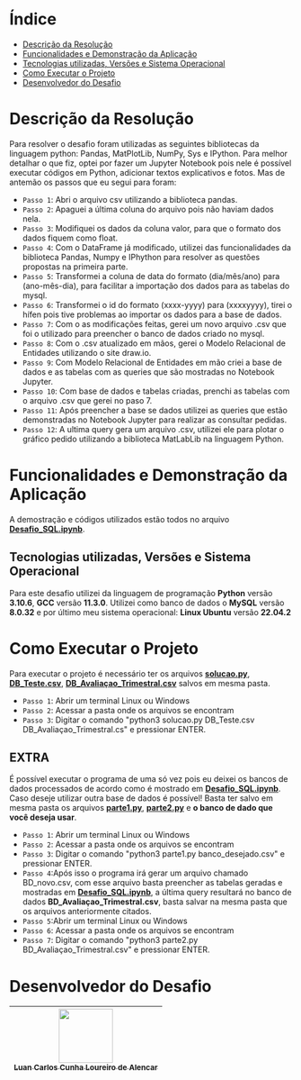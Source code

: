 # Índice
 * [Descrição da Resolução](#descrição-do-Desafio)
 * [Funcionalidades e Demonstração da Aplicação](#funcionalidades-e-demonstração-da-aplicação)
 * [Tecnologias utilizadas, Versões e Sistema Operacional](#Tecnologias-utilizadas,-Versões-e-Sistema-Operacional)
 * [Como Executar o Projeto](#Como-Executar-o-Projeto)
 * [Desenvolvedor do Desafio](#Desenvolvedor-do-Desafio)

# Descrição da Resolução

Para resolver o desafio foram utilizadas as seguintes bibliotecas da linguagem python: Pandas, MatPlotLib, NumPy, Sys e IPython. Para melhor detalhar o que fiz, optei por fazer um Jupyter Notebook pois nele é possível executar códigos em Python, adicionar textos explicativos e fotos. Mas de antemão os passos que eu segui para foram:
-  `Passo 1`: Abri o arquivo csv utilizando a biblioteca pandas.
- `Passo 2`: Apaguei a última coluna do arquivo pois não haviam dados nela.
-  `Passo 3`: Modifiquei os dados da coluna valor, para que o formato dos dados fiquem como float.
- `Passo 4`: Com o DataFrame já modificado, utilizei das funcionalidades da biblioteca Pandas, Numpy e IPhython para resolver as questões propostas na primeira parte.
- `Passo 5`: Transformei a coluna de data do formato (dia/mês/ano) para (ano-mês-dia), para facilitar a importação dos dados para as tabelas do mysql.
-  `Passo 6`: Transformei o id do formato (xxxx-yyyy) para (xxxxyyyy), tirei o hífen pois tive problemas ao importar os dados para a base de dados.
- `Passo 7`: Com o as modificações feitas, gerei um novo arquivo .csv que foi o utilizado para preencher o banco de dados criado no mysql.
- `Passo 8`: Com o .csv atualizado em mãos, gerei o Modelo Relacional de Entidades utilizando o site draw.io.
- `Passo 9`: Com Modelo Relacional de Entidades em mão criei a base de dados e as tabelas com as queries que são mostradas no Notebook Jupyter.
- `Passo 10`: Com base de dados e tabelas criadas, prenchi as tabelas com o arquivo .csv que gerei no paso 7.
- `Passo 11`: Após preencher a base se dados utilizei as queries que estão demonstradas no Notebook Jupyter para realizar as consultar pedidas.
- `Passo 12`: A ultima query gera um arquivo .csv, utilizei ele para plotar o gráfico pedido utilizando a biblioteca MatLabLib na linguagem Python.

# Funcionalidades e Demonstração da Aplicação

A demostração e códigos utilizados estão todos no arquivo  **[Desafio_SQL.ipynb](https://github.com/luanacarlos/desafio-sql/blob/main/Desafio_SQL.ipynb)**.

## Tecnologias utilizadas, Versões e Sistema Operacional

Para este desafio utilizei da linguagem de programação **Python** versão **3.10.6**, **GCC** versão **11.3.0**. Utilizei como banco de dados o **MySQL** versão **8.0.32** e por último meu sistema operacional: **Linux Ubuntu** versão **22.04.2**









# Como Executar o Projeto
Para executar o projeto é necessário ter os arquivos  **[solucao.py](https://github.com/luanacarlos/desafio-sql/blob/main/solucao.py "solucao.py")**, **[DB_Teste.csv](https://github.com/luanacarlos/desafio-sql/blob/main/DB_Teste.csv "DB_Teste.csv")**, **[DB_Avaliaçao_Trimestral.csv](https://github.com/luanacarlos/desafio-sql/blob/main/DB_Avalia%C3%A7ao_Trimestral.csv "DB_Avaliaçao_Trimestral.csv")** salvos em mesma pasta.
-  `Passo 1`: Abrir um terminal Linux ou Windows
- `Passo 2`: Acessar a pasta onde os arquivos se encontram
- `Passo 3`: Digitar o comando "python3 solucao.py DB_Teste.csv DB_Avaliaçao_Trimestral.cs" e pressionar ENTER.


## EXTRA

É possível executar o programa de uma só vez pois eu deixei os bancos de dados processados de acordo como é mostrado em **[Desafio_SQL.ipynb](https://github.com/luanacarlos/desafio-sql/blob/main/Desafio_SQL.ipynb "Desafio_SQL.ipynb")**. Caso deseje utilizar outra base de dados é possível! Basta ter salvo em mesma pasta os arquivos **[parte1.py](https://github.com/luanacarlos/desafio-sql/blob/main/parte1.py "parte1.py")**, **[parte2.py](https://github.com/luanacarlos/desafio-sql/blob/main/parte2.py "parte2.py")** e **o banco de dado que você deseja usar**.
-  `Passo 1`: Abrir um terminal Linux ou Windows
- `Passo 2`: Acessar a pasta onde os arquivos se encontram
- `Passo 3`: Digitar o comando "python3 parte1.py banco_desejado.csv" e pressionar ENTER.
- `Passo 4`:Após isso o programa irá gerar um arquivo chamado BD_novo.csv, com esse arquivo basta preencher as tabelas geradas e mostradas em **[Desafio_SQL.ipynb](https://github.com/luanacarlos/desafio-sql/blob/main/Desafio_SQL.ipynb "Desafio_SQL.ipynb")**,  a última query resultará no banco de dados **BD_Avaliaçao_Trimestral.csv**, basta salvar na mesma pasta que os arquivos anteriormente citados.
- `Passo 5`:Abrir um terminal Linux ou Windows
- `Passo 6`: Acessar a pasta onde os arquivos se encontram
- `Passo 7`: Digitar o comando "python3 parte2.py BD_Avaliaçao_Trimestral.csv" e pressionar ENTER.



#  Desenvolvedor do Desafio


 | [<img src="https://imgur.com/a/Qk45Kl5" width=96><br><sub>Luan Carlos Cunha Loureiro de Alencar</sub>](https://github.com/luanacarlos) | 
  | :---: | 
